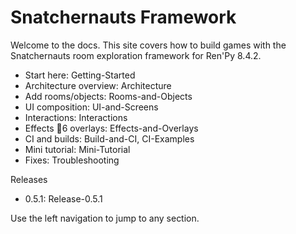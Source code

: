 # Snatchernauts Framework

Welcome to the docs. This site covers how to build games with the Snatchernauts room exploration framework for Ren'Py 8.4.2.

- Start here: Getting-Started
- Architecture overview: Architecture
- Add rooms/objects: Rooms-and-Objects
- UI composition: UI-and-Screens
- Interactions: Interactions
- Effects 6 overlays: Effects-and-Overlays
- CI and builds: Build-and-CI, CI-Examples
- Mini tutorial: Mini-Tutorial
- Fixes: Troubleshooting

Releases
- 0.5.1: Release-0.5.1

Use the left navigation to jump to any section.

<!-- ci: trigger wiki sync 2025-08-13T09:58:56Z -->
